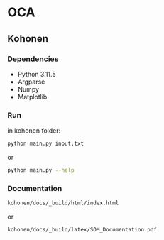 # OCA

## Kohonen

### Dependencies

* Python 3.11.5
* Argparse
* Numpy
* Matplotlib

### Run

in kohonen folder:

```sh
python main.py input.txt
```

or

```sh
python main.py --help
```

### Documentation

```sh
kohonen/docs/_build/html/index.html
```

or

```sh
kohonen/docs/_build/latex/SOM_Documentation.pdf
```
